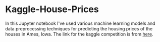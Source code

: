# Kaggle-House-Prices
In this Jupyter notebook I've used various machine learning models and data preprocessing techniques for predicting the housing prices of the houses in Ames, Iowa. The link for the kaggle competition is from [here](https://www.kaggle.com/c/house-prices-advanced-regression-techniques).
